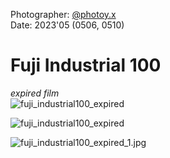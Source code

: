 Photographer: [@photoy.x](http://www.instagram.com/photoy.x>)  
Date: 2023'05 (0506, 0510)


# Fuji Industrial 100 
_expired film_  
![fuji_industrial100_expired](/../PNG/fuji_industrial100_expired/fuji-industrial100-expired-1.png "fuji_industrial100_expired")



![fuji_industrial100_expired](fuji_industrial100_expired_2.png "fuji_industrial100_expired")


<image src="/../JPG/fuji_industrial100_expired/fuji_industrial100_expired_1.jpg" alt="fuji_industrial100_expired_1.jpg">
